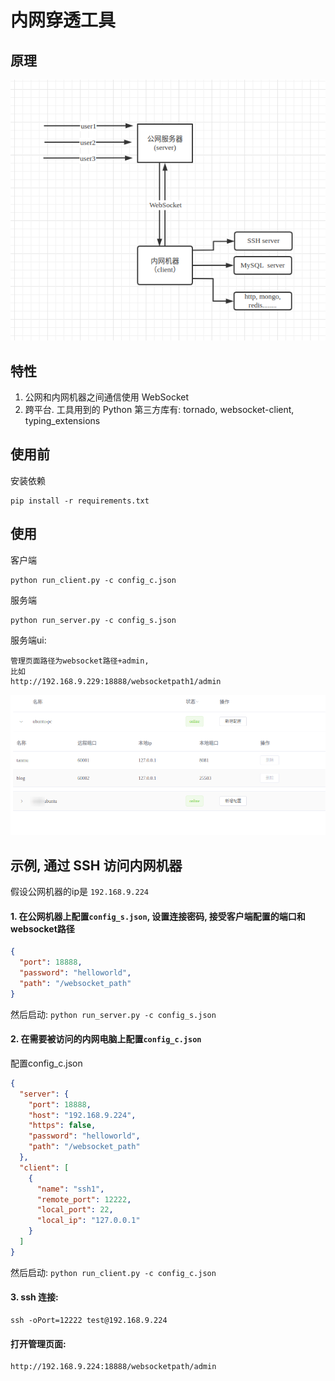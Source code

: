 # 内网穿透工具


## 原理
![原理](./image.png)

## 特性

1. 公网和内网机器之间通信使用 WebSocket
2. 跨平台. 工具用到的 Python 第三方库有: tornado, websocket-client, typing_extensions

## 使用前

安装依赖

```
pip install -r requirements.txt
```

## 使用

客户端
```
python run_client.py -c config_c.json
```

服务端
```
python run_server.py -c config_s.json
```

服务端ui: 
```
管理页面路径为websocket路径+admin,
比如 
http://192.168.9.229:18888/websocketpath1/admin
```

![原理](./ui.png)

## 示例, 通过 SSH 访问内网机器

假设公网机器的ip是 `192.168.9.224`

#### 1. 在公网机器上配置`config_s.json`, 设置连接密码, 接受客户端配置的端口和websocket路径
```json
{
  "port": 18888,
  "password": "helloworld",
  "path": "/websocket_path"
}
```
然后启动: 
`python run_server.py -c config_s.json `

#### 2. 在需要被访问的内网电脑上配置`config_c.json`
 配置config_c.json
 
```json
{
  "server": {
    "port": 18888,
    "host": "192.168.9.224",
    "https": false,
    "password": "helloworld",
    "path": "/websocket_path"
  },
  "client": [
    {
      "name": "ssh1",
      "remote_port": 12222,
      "local_port": 22,
      "local_ip": "127.0.0.1"
    }
  ]
}
```

然后启动: 
`python run_client.py -c config_c.json`

#### 3. ssh 连接: 
```
ssh -oPort=12222 test@192.168.9.224
```


#### 打开管理页面:

```
http://192.168.9.224:18888/websocketpath/admin
```
